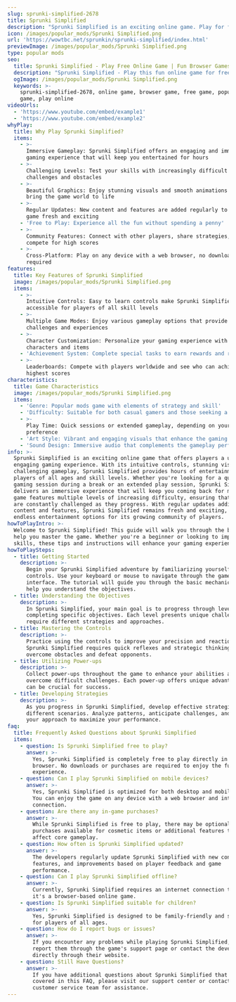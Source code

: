 ```yaml
---
slug: sprunki-simplified-2678
title: Sprunki Simplified
description: "Sprunki Simplified is an exciting online game. Play for free directly in your browser!"
icon: /images/popular_mods/Sprunki Simplified.png
url: 'https://wowtbc.net/sprunkin/sprunki-simplified/index.html'
previewImage: /images/popular_mods/Sprunki Simplified.png
type: popular mods
seo:
  title: Sprunki Simplified - Play Free Online Game | Fun Browser Games
  description: "Sprunki Simplified - Play this fun online game for free in your browser. No download required!"
  ogImage: /images/popular_mods/Sprunki Simplified.png
  keywords: >-
    sprunki-simplified-2678, online game, browser game, free game, popular mods
    game, play online
videoUrls:
  - 'https://www.youtube.com/embed/example1'
  - 'https://www.youtube.com/embed/example2'
whyPlay:
  title: Why Play Sprunki Simplified?
  items:
    - >-
      Immersive Gameplay: Sprunki Simplified offers an engaging and immersive
      gaming experience that will keep you entertained for hours
    - >-
      Challenging Levels: Test your skills with increasingly difficult
      challenges and obstacles
    - >-
      Beautiful Graphics: Enjoy stunning visuals and smooth animations that
      bring the game world to life
    - >-
      Regular Updates: New content and features are added regularly to keep the
      game fresh and exciting
    - 'Free to Play: Experience all the fun without spending a penny'
    - >-
      Community Features: Connect with other players, share strategies, and
      compete for high scores
    - >-
      Cross-Platform: Play on any device with a web browser, no downloads
      required
features:
  title: Key Features of Sprunki Simplified
  image: /images/popular_mods/Sprunki Simplified.png
  items:
    - >-
      Intuitive Controls: Easy to learn controls make Sprunki Simplified
      accessible for players of all skill levels
    - >-
      Multiple Game Modes: Enjoy various gameplay options that provide different
      challenges and experiences
    - >-
      Character Customization: Personalize your gaming experience with unique
      characters and items
    - 'Achievement System: Complete special tasks to earn rewards and recognition'
    - >-
      Leaderboards: Compete with players worldwide and see who can achieve the
      highest scores
characteristics:
  title: Game Characteristics
  image: /images/popular_mods/Sprunki Simplified.png
  items:
    - 'Genre: Popular mods game with elements of strategy and skill'
    - 'Difficulty: Suitable for both casual gamers and those seeking a challenge'
    - >-
      Play Time: Quick sessions or extended gameplay, depending on your
      preference
    - 'Art Style: Vibrant and engaging visuals that enhance the gaming experience'
    - 'Sound Design: Immersive audio that complements the gameplay perfectly'
info: >-
  Sprunki Simplified is an exciting online game that offers players a unique and
  engaging gaming experience. With its intuitive controls, stunning visuals, and
  challenging gameplay, Sprunki Simplified provides hours of entertainment for
  players of all ages and skill levels. Whether you're looking for a quick
  gaming session during a break or an extended play session, Sprunki Simplified
  delivers an immersive experience that will keep you coming back for more. The
  game features multiple levels of increasing difficulty, ensuring that players
  are constantly challenged as they progress. With regular updates adding new
  content and features, Sprunki Simplified remains fresh and exciting, providing
  endless entertainment options for its growing community of players.
howToPlayIntro: >-
  Welcome to Sprunki Simplified! This guide will walk you through the basics and
  help you master the game. Whether you're a beginner or looking to improve your
  skills, these tips and instructions will enhance your gaming experience.
howToPlaySteps:
  - title: Getting Started
    description: >-
      Begin your Sprunki Simplified adventure by familiarizing yourself with the
      controls. Use your keyboard or mouse to navigate through the game
      interface. The tutorial will guide you through the basic mechanics and
      help you understand the objectives.
  - title: Understanding the Objectives
    description: >-
      In Sprunki Simplified, your main goal is to progress through levels by
      completing specific objectives. Each level presents unique challenges that
      require different strategies and approaches.
  - title: Mastering the Controls
    description: >-
      Practice using the controls to improve your precision and reaction time.
      Sprunki Simplified requires quick reflexes and strategic thinking to
      overcome obstacles and defeat opponents.
  - title: Utilizing Power-ups
    description: >-
      Collect power-ups throughout the game to enhance your abilities and
      overcome difficult challenges. Each power-up offers unique advantages that
      can be crucial for success.
  - title: Developing Strategies
    description: >-
      As you progress in Sprunki Simplified, develop effective strategies for
      different scenarios. Analyze patterns, anticipate challenges, and adapt
      your approach to maximize your performance.
faq:
  title: Frequently Asked Questions about Sprunki Simplified
  items:
    - question: Is Sprunki Simplified free to play?
      answer: >-
        Yes, Sprunki Simplified is completely free to play directly in your web
        browser. No downloads or purchases are required to enjoy the full game
        experience.
    - question: Can I play Sprunki Simplified on mobile devices?
      answer: >-
        Yes, Sprunki Simplified is optimized for both desktop and mobile play.
        You can enjoy the game on any device with a web browser and internet
        connection.
    - question: Are there any in-game purchases?
      answer: >-
        While Sprunki Simplified is free to play, there may be optional in-game
        purchases available for cosmetic items or additional features that don't
        affect core gameplay.
    - question: How often is Sprunki Simplified updated?
      answer: >-
        The developers regularly update Sprunki Simplified with new content,
        features, and improvements based on player feedback and game
        performance.
    - question: Can I play Sprunki Simplified offline?
      answer: >-
        Currently, Sprunki Simplified requires an internet connection to play as
        it's a browser-based online game.
    - question: Is Sprunki Simplified suitable for children?
      answer: >-
        Yes, Sprunki Simplified is designed to be family-friendly and suitable
        for players of all ages.
    - question: How do I report bugs or issues?
      answer: >-
        If you encounter any problems while playing Sprunki Simplified, you can
        report them through the game's support page or contact the developers
        directly through their website.
    - question: Still Have Questions?
      answer: >-
        If you have additional questions about Sprunki Simplified that aren't
        covered in this FAQ, please visit our support center or contact our
        customer service team for assistance.
---
```


